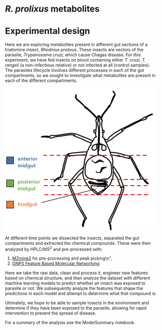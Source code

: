 # *R. prolixus* metabolites

# Experimental design
Here we are exploring metabolites present in different gut sections of a triatomine insect, *Rhodnius prolixus*. These insects are vectors of the parasite, *Trypanosoma cruzi*, which cause Chagas disease. For this experiment, we have fed insects on blood containing either *T. cruzi*, *T. rangeli* (a non-infectious relative) or not infected at all (control samples). The parasites lifecycle involves different processes in each of the gut compartments, so we sought to investigate what metabolites are present in each of the different compartments.

![R_prolixus.png](images/R_prolixus.png)

At different time points we dissected the insects, separated the gut compartments and extracted the chemical compounds. These were then analyzed by HPLC/MS<sup>2</sup> and pre-processed with:

1. [MZmine2](http://mzmine.github.io/) for pre-processing and peak picking\n",
2. [GNPS Feature Based Molecular Networking](https://gnps.ucsd.edu/ProteoSAFe/index.jsp?params=%7B%22workflow%22:%22FEATURE-BASED-MOLECULAR-NETWORKING%22,%22library_on_server%22:%22d.speclibs;%22%7D)

Here we take the raw data, clean and process it, engineer new features based on chemical structure, and then analyze the dataset with different machine learning models to predict whether an insect was exposed to parasite or not. We subsequently analyze the features that shape the predictions in each model and attempt to determine what that compound is.

Ultimately, we hope to be able to sample insects in the environment and determine if they have been exposed to the parasite, allowing for rapid intervention to prevent the spread of disease.  

For a summary of the analysis see the ModelSummary notebook.

